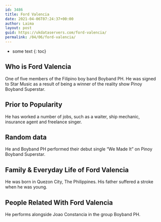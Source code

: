 ```yaml
---
id: 3486
title: Ford Valencia
date: 2021-04-06T07:24:37+00:00
author: Laima
layout: post
guid: https://ukdataservers.com/ford-valencia/
permalink: /04/06/ford-valencia/
---
```


* some text
{: toc}


## Who is Ford Valencia
                  
                  
                  
One of five members of the Filipino boy band Boyband PH. He was signed to Star Music as a result of being a winner of the reality show Pinoy Boyband Superstar.
                  
              
            
              
            
                
                
                
## Prior to Popularity
                  
                  
                  
He has worked a number of jobs, such as a waiter, ship mechanic, insurance agent and freelance singer.
                  
              
            
              
            
                
                
                
## Random data
                  
                  
                  
He and Boyband PH performed their debut single &#8220;We Made It&#8221; on Pinoy Boyband Superstar.
                  
              
            
              
            
                
                
                
## Family & Everyday Life of Ford Valencia
                  
                  
                  
He was born in Quezon City, The Philippines. His father suffered a stroke when he was young. 
                  
              
            
              
            
                
                
                
## People Related With Ford Valencia
                  
                  
                  
He performs alongside Joao Constancia in the group Boyband PH.
                  
              
            
              
            
                
              
            
              
              
            
            
              
            
          
          
          
